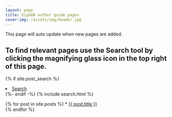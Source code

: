 ```yaml
---
layout: page
title: GigaDB author guide pages
cover-img: /assets/img/header.jpg
---
```


This page will auto update when new pages are added.


## To find relevant pages use the Search tool by clicking the magnifying glass icon in the top right of this page.

{% if site.post_search %}
        <li class="nav-item">
          <a class="nav-link" id="nav-search-link" href="#" title="Search">
            <span id="nav-search-icon" class="fa fa-search"></span>
            <span id="nav-search-text">Search</span>
          </a>
        </li>
      {%- endif -%}
{% include search.html %}

<ui>
  {% for post in site.posts %}
  * <a href="{{ site.url }}/GigaDB-author-guide/{{ post.url }}">{{ post.title }}</a>
        <br>
  {% endfor %}
</ui>



<!--<ui> #this would add dates of each post
  {% for post in site.posts %}
  * {{ post.date | date: "%-d %B %Y" }} - <a href="{{ site.url }}/GigaDB-author-guide/{{ post.url }}">{{ post.title }}</a>
        <br>
  {% endfor %}
</ui>
-->